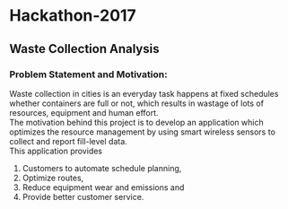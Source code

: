 # Hackathon-2017  
## Waste Collection Analysis  
### Problem Statement and Motivation:  
Waste collection in cities is an everyday task happens at fixed schedules whether containers are full or not, which results in wastage of lots of resources, equipment and human effort.   
The motivation behind this project  is to develop an application which optimizes the resource management by using smart wireless sensors to collect and report fill-level data.   
This application provides   
1. Customers to automate schedule planning,  
2. Optimize routes,  
3. Reduce equipment wear and emissions and  
4. Provide better customer service.   


